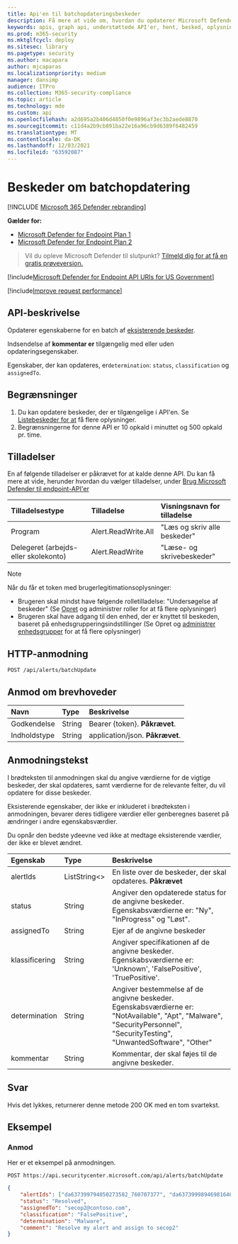 ```yaml
---
title: Api'en til batchopdateringsbeskeder
description: Få mere at vide om, hvordan du opdaterer Microsoft Defender for Endpoint-beskeder i en batch ved hjælp af denne API. Du kan opdatere egenskaberne for status, bestemmelse, klassificering og tildeltTil.
keywords: apis, graph api, understøttede API'er, hent, besked, oplysninger, id
ms.prod: m365-security
ms.mktglfcycl: deploy
ms.sitesec: library
ms.pagetype: security
ms.author: macapara
author: mjcaparas
ms.localizationpriority: medium
manager: dansimp
audience: ITPro
ms.collection: M365-security-compliance
ms.topic: article
ms.technology: mde
ms.custom: api
ms.openlocfilehash: a2d695a2b406d4850f0e9896af3ec3b2aede8870
ms.sourcegitcommit: c11d4a2b9cb891ba22e16a96cb9d6389f6482459
ms.translationtype: MT
ms.contentlocale: da-DK
ms.lasthandoff: 12/03/2021
ms.locfileid: "63592087"
---
```

# <a name="batch-update-alerts"></a>Beskeder om batchopdatering

[!INCLUDE [Microsoft 365 Defender rebranding](../../includes/microsoft-defender.md)]


**Gælder for:** 
- [Microsoft Defender for Endpoint Plan 1](https://go.microsoft.com/fwlink/p/?linkid=2154037)
- [Microsoft Defender for Endpoint Plan 2](https://go.microsoft.com/fwlink/p/?linkid=2154037)

>Vil du opleve Microsoft Defender til slutpunkt? [Tilmeld dig for at få en gratis prøveversion.](https://signup.microsoft.com/create-account/signup?products=7f379fee-c4f9-4278-b0a1-e4c8c2fcdf7e&ru=https://aka.ms/MDEp2OpenTrial?ocid=docs-wdatp-exposedapis-abovefoldlink)

[!include[Microsoft Defender for Endpoint API URIs for US Government](../../includes/microsoft-defender-api-usgov.md)]

[!include[Improve request performance](../../includes/improve-request-performance.md)]


## <a name="api-description"></a>API-beskrivelse

Opdaterer egenskaberne for en batch af [eksisterende beskeder](alerts.md).

Indsendelse af **kommentar er** tilgængelig med eller uden opdateringsegenskaber.

Egenskaber, der kan opdateres, er`determination`: `status`, `classification` og `assignedTo`.

## <a name="limitations"></a>Begrænsninger

1. Du kan opdatere beskeder, der er tilgængelige i API'en. Se [Listebeskeder for at](get-alerts.md) få flere oplysninger.
2. Begrænsningerne for denne API er 10 opkald i minuttet og 500 opkald pr. time.

## <a name="permissions"></a>Tilladelser

En af følgende tilladelser er påkrævet for at kalde denne API. Du kan få mere at vide, herunder hvordan du vælger tilladelser, under [Brug Microsoft Defender til endpoint-API'er](apis-intro.md)

Tilladelsestype | Tilladelse | Visningsnavn for tilladelse
:---|:---|:---
Program | Alert.ReadWrite.All | "Læs og skriv alle beskeder"
Delegeret (arbejds- eller skolekonto) | Alert.ReadWrite | "Læse- og skrivebeskeder"

> [!NOTE]
> Når du får et token med brugerlegitimationsoplysninger:
>
> - Brugeren skal mindst have følgende rolletilladelse: "Undersøgelse af beskeder" (Se [Opret](user-roles.md) og administrer roller for at få flere oplysninger)
> - Brugeren skal have adgang til den enhed, der er knyttet til beskeden, baseret på enhedsgrupperingsindstillinger (Se Opret og [administrer enhedsgrupper](machine-groups.md) for at få flere oplysninger)

## <a name="http-request"></a>HTTP-anmodning

```http
POST /api/alerts/batchUpdate
```

## <a name="request-headers"></a>Anmod om brevhoveder

Navn|Type|Beskrivelse
:---|:---|:---
Godkendelse | String | Bearer {token}. **Påkrævet**.
Indholdstype | String | application/json. **Påkrævet**.

## <a name="request-body"></a>Anmodningstekst

I brødteksten til anmodningen skal du angive værdierne for de vigtige beskeder, der skal opdateres, samt værdierne for de relevante felter, du vil opdatere for disse beskeder.

Eksisterende egenskaber, der ikke er inkluderet i brødteksten i anmodningen, bevarer deres tidligere værdier eller genberegnes baseret på ændringer i andre egenskabsværdier.

Du opnår den bedste ydeevne ved ikke at medtage eksisterende værdier, der ikke er blevet ændret.

Egenskab | Type | Beskrivelse
:---|:---|:---
alertIds | ListString&lt;&gt;| En liste over de beskeder, der skal opdateres. **Påkrævet**
status | String | Angiver den opdaterede status for de angivne beskeder. Egenskabsværdierne er: "Ny", "InProgress" og "Løst".
assignedTo | String | Ejer af de angivne beskeder
klassificering | String | Angiver specifikationen af de angivne beskeder. Egenskabsværdierne er: 'Unknown', 'FalsePositive', 'TruePositive'. 
determination | String | Angiver bestemmelse af de angivne beskeder. Egenskabsværdierne er: "NotAvailable", "Apt", "Malware", "SecurityPersonnel", "SecurityTesting", "UnwantedSoftware", "Other"
kommentar | String | Kommentar, der skal føjes til de angivne beskeder.

## <a name="response"></a>Svar

Hvis det lykkes, returnerer denne metode 200 OK med en tom svartekst.

## <a name="example"></a>Eksempel

### <a name="request"></a>Anmod

Her er et eksempel på anmodningen.

```http
POST https://api.securitycenter.microsoft.com/api/alerts/batchUpdate
```

```json
{
    "alertIds": ["da637399794050273582_760707377", "da637399989469816469_51697947354"],
    "status": "Resolved",
    "assignedTo": "secop2@contoso.com",
    "classification": "FalsePositive",
    "determination": "Malware",
    "comment": "Resolve my alert and assign to secop2"
}
```
